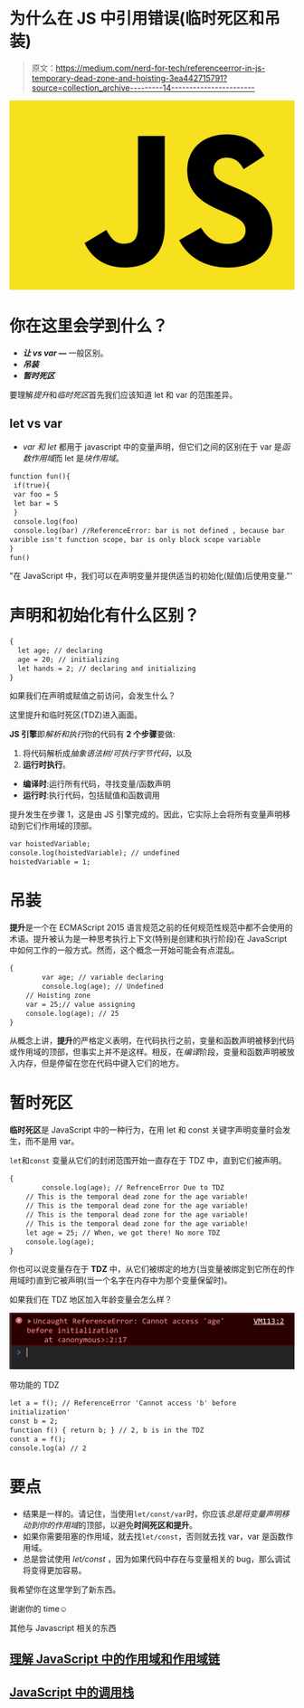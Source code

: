 # 为什么在 JS 中引用错误(临时死区和吊装)

> 原文：<https://medium.com/nerd-for-tech/referenceerror-in-js-temporary-dead-zone-and-hoisting-3ea442715791?source=collection_archive---------14----------------------->

![](img/3bdd9df490e3c4350842aa2d2a10056d.png)

# **你在这里会学到什么？**

*   ***让 vs var —*** 一般区别。
*   ***吊装***
*   ***暂时死区***

要理解*提升*和*临时死区*首先我们应该知道 let 和 var 的范围差异。

## let vs var

*   *var 和 let* 都用于 javascript 中的变量声明，但它们之间的区别在于 var 是*函数作用域*而 let 是*块作用域*。

```
function fun(){
 if(true){
 var foo = 5
 let bar = 5
 }
 console.log(foo)
 console.log(bar) //ReferenceError: bar is not defined , because bar varible isn't function scope, bar is only block scope variable
}
fun()
```

"在 JavaScript 中，我们可以在声明变量并提供适当的初始化(赋值)后使用变量."'

# 声明和初始化有什么区别？

```
{
  let age; // declaring
  age = 20; // initializing
  let hands = 2; // declaring and initializing
}
```

如果我们在声明或赋值之前访问，会发生什么？

这里提升和临时死区(TDZ)进入画面。

**JS 引擎**即*解析和执行*你的代码有 **2 个步骤**要做:

1.  将代码解析成*抽象语法树/可执行字节代码*，以及
2.  **运行时执行**。

*   **编译时**:运行所有代码，寻找变量/函数声明
*   **运行时**:执行代码，包括赋值和函数调用

提升发生在步骤 1，这是由 JS 引擎完成的。因此，它实际上会将所有变量声明移动到它们作用域的顶部。

```
var hoistedVariable;
console.log(hoistedVariable); // undefined
hoistedVariable = 1;
```

# **吊装**

**提升**是一个在 ECMAScript 2015 语言规范之前的任何规范性规范中都不会使用的术语。提升被认为是一种思考执行上下文(特别是创建和执行阶段)在 JavaScript 中如何工作的一般方式。然而，这个概念一开始可能会有点混乱。

```
{        
        var age; // variable declaring
        console.log(age); // Undefined
	// Hoisting zone
	var = 25;// value assigning
	console.log(age); // 25 
}
```

从概念上讲，**提升**的严格定义表明，在代码执行之前，变量和函数声明被移到代码或作用域的顶部，但事实上并不是这样。相反，在*编译*阶段，变量和函数声明被放入内存，但是停留在您在代码中键入它们的地方。

# 暂时死区

**临时死区**是 JavaScript 中的一种行为，在用 let 和 const 关键字声明变量时会发生，而不是用 var。

`let`和`const` 变量从它们的封闭范围开始一直存在于 TDZ 中，直到它们被声明。

```
{
        console.log(age); // RefrenceError Due to TDZ
	// This is the temporal dead zone for the age variable!
	// This is the temporal dead zone for the age variable!
	// This is the temporal dead zone for the age variable!
 	// This is the temporal dead zone for the age variable!
	let age = 25; // When, we got there! No more TDZ
	console.log(age);
}
```

你也可以说变量存在于 **TDZ** 中，从它们被绑定的地方(当变量被绑定到它所在的作用域时)直到它被声明(当一个名字在内存中为那个变量保留时)。

如果我们在 TDZ 地区加入年龄变量会怎么样？

![](img/642572cc1e6b082a430839303102fbd9.png)

带功能的 TDZ

```
let a = f(); // ReferenceError 'Cannot access 'b' before initialization'
const b = 2;
function f() { return b; } // 2, b is in the TDZ
const a = f();
console.log(a) // 2
```

# 要点

*   结果是一样的。请记住，当使用`let/const/var`时，你应该*总是将变量声明移动到你的作用域*的顶部，以避免**时间死区和提升**。
*   如果你需要阻塞的作用域，就去找`let/const`，否则就去找 var，var 是函数作用域。
*   总是尝试使用 *let/const* ，因为如果代码中存在与变量相关的 bug，那么调试将变得更加容易。

我希望你在这里学到了新东西。

谢谢你的 time☺️

其他与 Javascript 相关的东西

## [理解 JavaScript 中的作用域和作用域链](https://ritik-chopra28.medium.com/understand-scopes-and-scope-chain-in-javascript-12ee91161abb?source=your_stories_page-------------------------------------)

## [JavaScript 中的调用栈](https://ritik-chopra28.medium.com/the-call-stack-in-javascript-291edfaa74e9?source=your_stories_page-------------------------------------)